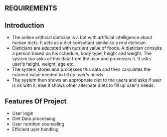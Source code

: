 ## REQUIREMENTS
## Introduction
- The online artificial dietician is a bot with artificial intelligence about human diets. It acts as a diet consultant similar to a real dietician. 
- Dieticians are educated with nutrient value of foods. A dietician consults a person based on his schedule, body type, height and weight. The system too asks all this data from the user and processes it. It asks user's height, weight, age etc.
-  The system stores and processes this data and then calculates the nutrient value needed to fill up user's needs. 
- The system then shows an appropriate diet to the users and asks if user is ok with it, else it shows other alternate diets to fill up user's needs.

## Features Of Project
-	User login
-	Diet Data processing
-	User nutrition counseling
-	Efficient user handling
 